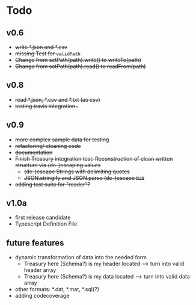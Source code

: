 # Todo
## v0.6
- ~~write *.json and *.csv~~
- ~~missing Test for `validPath`~~
- ~~Change from setPath(path).write() to writeTo(path)~~
- ~~Change from setPath(path).read() to readFrom(path)~~

## v0.8
- ~~read *.json, *.csv and *.txt (as csv)~~
- ~~testing travis integration~~~

## v0.9
- ~~more complex sample data for testing~~
- ~~refactoring/ cleaning code~~
- ~~documentation~~
- ~~Finish Treasury integration test: Reconstruction of clean written structure via (de-)escaping values~~
  - ~~(de-)escape Strings with delimiting quotes~~
  - ~~JSON.stringify and JSON.parse (de-)escape `NaN`~~
- ~~adding test suite for "reader"?~~

## v1.0a
- first release candidate
- Typescript Definition File

## future features
- dynamic transformation of data into the needed form
  - Treasury here (Schema?) is my header located --> turn into valid header array
  - Treasury here (Schema?) is my data located --> turn into valid data array
- other formats: *.dat, *.mat, *.sql(?)
- adding codecoverage